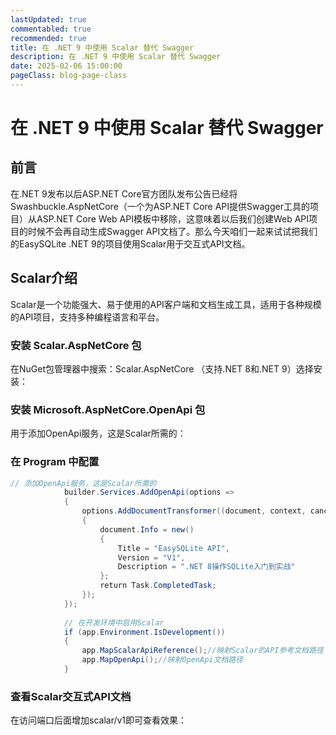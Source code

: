 ```yaml
---
lastUpdated: true
commentabled: true
recommended: true
title: 在 .NET 9 中使用 Scalar 替代 Swagger
description: 在 .NET 9 中使用 Scalar 替代 Swagger
date: 2025-02-06 15:00:00
pageClass: blog-page-class
---
```


# 在 .NET 9 中使用 Scalar 替代 Swagger #

## 前言 ##

在.NET 9发布以后ASP.NET Core官方团队发布公告已经将Swashbuckle.AspNetCore（一个为ASP.NET Core API提供Swagger工具的项目）从ASP.NET Core Web API模板中移除，这意味着以后我们创建Web API项目的时候不会再自动生成Swagger API文档了。那么今天咱们一起来试试把我们的EasySQLite .NET 9的项目使用Scalar用于交互式API文档。

## Scalar介绍 ##

Scalar是一个功能强大、易于使用的API客户端和文档生成工具，适用于各种规模的API项目，支持多种编程语言和平台。

### 安装 Scalar.AspNetCore 包 ###

在NuGet包管理器中搜索：Scalar.AspNetCore （支持.NET 8和.NET 9）选择安装：

### 安装 Microsoft.AspNetCore.OpenApi 包 ###

用于添加OpenApi服务，这是Scalar所需的：

### 在 Program 中配置 ###

```csharp
// 添加OpenApi服务，这是Scalar所需的
            builder.Services.AddOpenApi(options =>
            {
                options.AddDocumentTransformer((document, context, cancellationToken) =>
                {
                    document.Info = new()
                    {
                        Title = "EasySQLite API",
                        Version = "V1",
                        Description = ".NET 8操作SQLite入门到实战"
                    };
                    return Task.CompletedTask;
                });
            });
            
            // 在开发环境中启用Scalar
            if (app.Environment.IsDevelopment())
            {
                app.MapScalarApiReference();//映射Scalar的API参考文档路径
                app.MapOpenApi();//映射OpenApi文档路径
            }
```

### 查看Scalar交互式API文档 ###

在访问端口后面增加scalar/v1即可查看效果：
